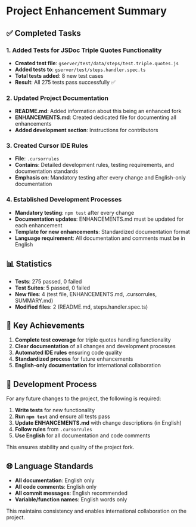 # Project Enhancement Summary

## ✅ Completed Tasks

### 1. Added Tests for JSDoc Triple Quotes Functionality
- **Created test file**: `gserver/test/data/steps/test.triple.quotes.js`
- **Added tests to**: `gserver/test/steps.handler.spec.ts`
- **Total tests added**: 8 new test cases
- **Result**: All 275 tests pass successfully ✅

### 2. Updated Project Documentation
- **README.md**: Added information about this being an enhanced fork
- **ENHANCEMENTS.md**: Created dedicated file for documenting all enhancements
- **Added development section**: Instructions for contributors

### 3. Created Cursor IDE Rules
- **File**: `.cursorrules`
- **Contains**: Detailed development rules, testing requirements, and documentation standards
- **Emphasis on**: Mandatory testing after every change and English-only documentation

### 4. Established Development Processes
- **Mandatory testing**: `npm test` after every change
- **Documentation updates**: ENHANCEMENTS.md must be updated for each enhancement
- **Template for new enhancements**: Standardized documentation format
- **Language requirement**: All documentation and comments must be in English

## 📊 Statistics

- **Tests**: 275 passed, 0 failed
- **Test Suites**: 5 passed, 0 failed
- **New files**: 4 (test file, ENHANCEMENTS.md, .cursorrules, SUMMARY.md)
- **Modified files**: 2 (README.md, steps.handler.spec.ts)

## 🎯 Key Achievements

1. **Complete test coverage** for triple quotes handling functionality
2. **Clear documentation** of all changes and development processes
3. **Automated IDE rules** ensuring code quality
4. **Standardized process** for future enhancements
5. **English-only documentation** for international collaboration

## 🔄 Development Process

For any future changes to the project, the following is required:

1. **Write tests** for new functionality
2. **Run `npm test`** and ensure all tests pass
3. **Update ENHANCEMENTS.md** with change descriptions (in English)
4. **Follow rules** from `.cursorrules`
5. **Use English** for all documentation and code comments

This ensures stability and quality of the project fork.

## 🌐 Language Standards

- **All documentation**: English only
- **All code comments**: English only
- **All commit messages**: English recommended
- **Variable/function names**: English words only

This maintains consistency and enables international collaboration on the project.